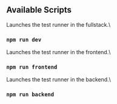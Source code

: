 ## Available Scripts

Launches the test runner in the fullstack.\

### `npm run dev`

Launches the test runner in the frontend.\

### `npm run frontend`

Launches the test runner in the backend.\

### `npm run backend`
